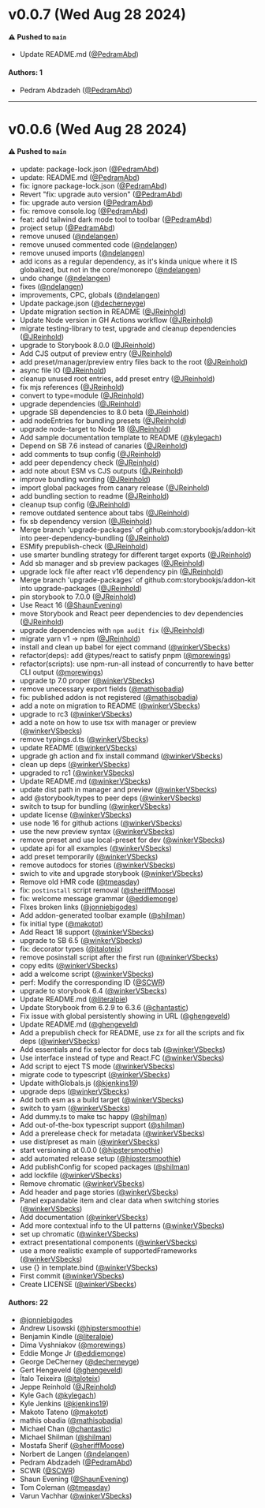 # v0.0.7 (Wed Aug 28 2024)

#### ⚠️ Pushed to `main`

- Update README.md ([@PedramAbd](https://github.com/PedramAbd))

#### Authors: 1

- Pedram Abdzadeh ([@PedramAbd](https://github.com/PedramAbd))

---

# v0.0.6 (Wed Aug 28 2024)

#### ⚠️ Pushed to `main`

- update: package-lock.json ([@PedramAbd](https://github.com/PedramAbd))
- update: README.md ([@PedramAbd](https://github.com/PedramAbd))
- fix: ignore package-lock.json ([@PedramAbd](https://github.com/PedramAbd))
- Revert "fix: upgrade auto version" ([@PedramAbd](https://github.com/PedramAbd))
- fix: upgrade auto version ([@PedramAbd](https://github.com/PedramAbd))
- fix: remove console.log ([@PedramAbd](https://github.com/PedramAbd))
- feat: add tailwind dark mode tool to toolbar ([@PedramAbd](https://github.com/PedramAbd))
- project setup ([@PedramAbd](https://github.com/PedramAbd))
- remove unused ([@ndelangen](https://github.com/ndelangen))
- remove unused commented code ([@ndelangen](https://github.com/ndelangen))
- remove unused imports ([@ndelangen](https://github.com/ndelangen))
- add icons as a regular dependency, as it's kinda unique where it IS globalized, but not in the core/monorepo ([@ndelangen](https://github.com/ndelangen))
- undo change ([@ndelangen](https://github.com/ndelangen))
- fixes ([@ndelangen](https://github.com/ndelangen))
- improvements, CPC, globals ([@ndelangen](https://github.com/ndelangen))
- Update package.json ([@decherneyge](https://github.com/decherneyge))
- Update migration section in README ([@JReinhold](https://github.com/JReinhold))
- Update Node version in GH Actions workflow ([@JReinhold](https://github.com/JReinhold))
- migrate testing-library to test, upgrade and cleanup dependencies ([@JReinhold](https://github.com/JReinhold))
- upgrade to Storybook 8.0.0 ([@JReinhold](https://github.com/JReinhold))
- Add CJS output of preview entry ([@JReinhold](https://github.com/JReinhold))
- add preset/manager/preview entry files back to the root ([@JReinhold](https://github.com/JReinhold))
- async file IO ([@JReinhold](https://github.com/JReinhold))
- cleanup unused root entries, add preset entry ([@JReinhold](https://github.com/JReinhold))
- fix mjs references ([@JReinhold](https://github.com/JReinhold))
- convert to type=module ([@JReinhold](https://github.com/JReinhold))
- upgrade dependencies ([@JReinhold](https://github.com/JReinhold))
- upgrade SB dependencies to 8.0 beta ([@JReinhold](https://github.com/JReinhold))
- add nodeEntries for bundling presets ([@JReinhold](https://github.com/JReinhold))
- upgrade node-target to Node 18 ([@JReinhold](https://github.com/JReinhold))
- Add sample documentation template to README ([@kylegach](https://github.com/kylegach))
- Depend on SB 7.6 instead of canaries ([@JReinhold](https://github.com/JReinhold))
- add comments to tsup config ([@JReinhold](https://github.com/JReinhold))
- add peer dependency check ([@JReinhold](https://github.com/JReinhold))
- add note about ESM vs CJS outputs ([@JReinhold](https://github.com/JReinhold))
- improve bundling wording ([@JReinhold](https://github.com/JReinhold))
- import global packages from canary release ([@JReinhold](https://github.com/JReinhold))
- add bundling section to readme ([@JReinhold](https://github.com/JReinhold))
- cleanup tsup config ([@JReinhold](https://github.com/JReinhold))
- remove outdated sentence about tabs ([@JReinhold](https://github.com/JReinhold))
- fix sb dependency version ([@JReinhold](https://github.com/JReinhold))
- Merge branch 'upgrade-packages' of github.com:storybookjs/addon-kit into peer-dependency-bundling ([@JReinhold](https://github.com/JReinhold))
- ESMify prepublish-check ([@JReinhold](https://github.com/JReinhold))
- use smarter bundling strategy for different target exports ([@JReinhold](https://github.com/JReinhold))
- Add sb manager and sb preview packages ([@JReinhold](https://github.com/JReinhold))
- upgrade lock file after react v16 dependency pin ([@JReinhold](https://github.com/JReinhold))
- Merge branch 'upgrade-packages' of github.com:storybookjs/addon-kit into upgrade-packages ([@JReinhold](https://github.com/JReinhold))
- pin storybook to 7.0.0 ([@JReinhold](https://github.com/JReinhold))
- Use React 16 ([@ShaunEvening](https://github.com/ShaunEvening))
- move Storybook and React peer dependencies to dev dependencies ([@JReinhold](https://github.com/JReinhold))
- upgrade dependencies with `npm audit fix` ([@JReinhold](https://github.com/JReinhold))
- migrate yarn v1 -> npm ([@JReinhold](https://github.com/JReinhold))
- install and clean up babel for eject command ([@winkerVSbecks](https://github.com/winkerVSbecks))
- refactor(deps): add @types/react to satisfy pnpm ([@morewings](https://github.com/morewings))
- refactor(scripts): use npm-run-all instead of concurrently to have better CLI output ([@morewings](https://github.com/morewings))
- upgrade tp 7.0 proper ([@winkerVSbecks](https://github.com/winkerVSbecks))
- remove unecessary export fields ([@mathisobadia](https://github.com/mathisobadia))
- fix: published addon is not registered ([@mathisobadia](https://github.com/mathisobadia))
- add a note on migration to README ([@winkerVSbecks](https://github.com/winkerVSbecks))
- upgrade to rc3 ([@winkerVSbecks](https://github.com/winkerVSbecks))
- add a note on how to use tsx with manager or preview ([@winkerVSbecks](https://github.com/winkerVSbecks))
- remove typings.d.ts ([@winkerVSbecks](https://github.com/winkerVSbecks))
- update README ([@winkerVSbecks](https://github.com/winkerVSbecks))
- upgrade gh action and fix install command ([@winkerVSbecks](https://github.com/winkerVSbecks))
- clean up deps ([@winkerVSbecks](https://github.com/winkerVSbecks))
- upgraded to rc1 ([@winkerVSbecks](https://github.com/winkerVSbecks))
- Update README.md ([@winkerVSbecks](https://github.com/winkerVSbecks))
- update dist path in manager and preview ([@winkerVSbecks](https://github.com/winkerVSbecks))
- add @storybook/types to peer deps ([@winkerVSbecks](https://github.com/winkerVSbecks))
- switch to tsup for bundling ([@winkerVSbecks](https://github.com/winkerVSbecks))
- update license ([@winkerVSbecks](https://github.com/winkerVSbecks))
- use node 16 for github actions ([@winkerVSbecks](https://github.com/winkerVSbecks))
- use the new preview syntax ([@winkerVSbecks](https://github.com/winkerVSbecks))
- remove preset and use local-preset for dev ([@winkerVSbecks](https://github.com/winkerVSbecks))
- update api for all examples ([@winkerVSbecks](https://github.com/winkerVSbecks))
- add preset temporarily ([@winkerVSbecks](https://github.com/winkerVSbecks))
- remove autodocs for stories ([@winkerVSbecks](https://github.com/winkerVSbecks))
- swich to vite and upgrade storybook ([@winkerVSbecks](https://github.com/winkerVSbecks))
- Remove old HMR code ([@tmeasday](https://github.com/tmeasday))
- fix: `postinstall` script removal ([@sheriffMoose](https://github.com/sheriffMoose))
- fix: welcome message grammar ([@eddiemonge](https://github.com/eddiemonge))
- FIxes broken links ([@jonniebigodes](https://github.com/jonniebigodes))
- Add addon-generated toolbar example ([@shilman](https://github.com/shilman))
- fix initial type ([@makotot](https://github.com/makotot))
- Add React 18 support ([@winkerVSbecks](https://github.com/winkerVSbecks))
- upgrade to SB 6.5 ([@winkerVSbecks](https://github.com/winkerVSbecks))
- fix: decorator types ([@italoteix](https://github.com/italoteix))
- remove posinstall script after the first run ([@winkerVSbecks](https://github.com/winkerVSbecks))
- copy edits ([@winkerVSbecks](https://github.com/winkerVSbecks))
- add a welcome script ([@winkerVSbecks](https://github.com/winkerVSbecks))
- perf: Modify the corresponding ID ([@SCWR](https://github.com/SCWR))
- upgrade to storybook 6.4 ([@winkerVSbecks](https://github.com/winkerVSbecks))
- Update README.md ([@literalpie](https://github.com/literalpie))
- Update Storybook from 6.2.9 to 6.3.6 ([@chantastic](https://github.com/chantastic))
- Fix issue with global persistently showing in URL ([@ghengeveld](https://github.com/ghengeveld))
- Update README.md ([@ghengeveld](https://github.com/ghengeveld))
- Add a prepublish check for README, use zx for all the scripts and fix deps ([@winkerVSbecks](https://github.com/winkerVSbecks))
- Add essentials and fix selector for docs tab ([@winkerVSbecks](https://github.com/winkerVSbecks))
- Use interface instead of type and React.FC ([@winkerVSbecks](https://github.com/winkerVSbecks))
- Add script to eject TS mode ([@winkerVSbecks](https://github.com/winkerVSbecks))
- migrate code to typescript ([@winkerVSbecks](https://github.com/winkerVSbecks))
- Update withGlobals.js ([@kjenkins19](https://github.com/kjenkins19))
- upgrade deps ([@winkerVSbecks](https://github.com/winkerVSbecks))
- Add both esm as a build target ([@winkerVSbecks](https://github.com/winkerVSbecks))
- switch to yarn ([@winkerVSbecks](https://github.com/winkerVSbecks))
- Add dummy.ts to make tsc happy ([@shilman](https://github.com/shilman))
- Add out-of-the-box typescript support ([@shilman](https://github.com/shilman))
- Add a prerelease check for metadata ([@winkerVSbecks](https://github.com/winkerVSbecks))
- use dist/preset as main ([@winkerVSbecks](https://github.com/winkerVSbecks))
- start versioning at 0.0.0 ([@hipstersmoothie](https://github.com/hipstersmoothie))
- add automated release setup ([@hipstersmoothie](https://github.com/hipstersmoothie))
- Add publishConfig for scoped packages ([@shilman](https://github.com/shilman))
- add lockfile ([@winkerVSbecks](https://github.com/winkerVSbecks))
- Remove chromatic ([@winkerVSbecks](https://github.com/winkerVSbecks))
- Add header and page stories ([@winkerVSbecks](https://github.com/winkerVSbecks))
- Panel expandable item and clear data when switching stories ([@winkerVSbecks](https://github.com/winkerVSbecks))
- Add documentation ([@winkerVSbecks](https://github.com/winkerVSbecks))
- Add more contextual info to the UI patterns ([@winkerVSbecks](https://github.com/winkerVSbecks))
- set up chromatic ([@winkerVSbecks](https://github.com/winkerVSbecks))
- extract presentational components ([@winkerVSbecks](https://github.com/winkerVSbecks))
- use a more realistic example of supportedFrameworks ([@winkerVSbecks](https://github.com/winkerVSbecks))
- use {} in template.bind ([@winkerVSbecks](https://github.com/winkerVSbecks))
- First commit ([@winkerVSbecks](https://github.com/winkerVSbecks))
- Create LICENSE ([@winkerVSbecks](https://github.com/winkerVSbecks))

#### Authors: 22

- [@jonniebigodes](https://github.com/jonniebigodes)
- Andrew Lisowski ([@hipstersmoothie](https://github.com/hipstersmoothie))
- Benjamin Kindle ([@literalpie](https://github.com/literalpie))
- Dima Vyshniakov ([@morewings](https://github.com/morewings))
- Eddie Monge Jr ([@eddiemonge](https://github.com/eddiemonge))
- George DeCherney ([@decherneyge](https://github.com/decherneyge))
- Gert Hengeveld ([@ghengeveld](https://github.com/ghengeveld))
- Ítalo Teixeira ([@italoteix](https://github.com/italoteix))
- Jeppe Reinhold ([@JReinhold](https://github.com/JReinhold))
- Kyle Gach ([@kylegach](https://github.com/kylegach))
- Kyle Jenkins ([@kjenkins19](https://github.com/kjenkins19))
- Makoto Tateno ([@makotot](https://github.com/makotot))
- mathis obadia ([@mathisobadia](https://github.com/mathisobadia))
- Michael Chan ([@chantastic](https://github.com/chantastic))
- Michael Shilman ([@shilman](https://github.com/shilman))
- Mostafa Sherif ([@sheriffMoose](https://github.com/sheriffMoose))
- Norbert de Langen ([@ndelangen](https://github.com/ndelangen))
- Pedram Abdzadeh ([@PedramAbd](https://github.com/PedramAbd))
- SCWR ([@SCWR](https://github.com/SCWR))
- Shaun Evening ([@ShaunEvening](https://github.com/ShaunEvening))
- Tom Coleman ([@tmeasday](https://github.com/tmeasday))
- Varun Vachhar ([@winkerVSbecks](https://github.com/winkerVSbecks))
